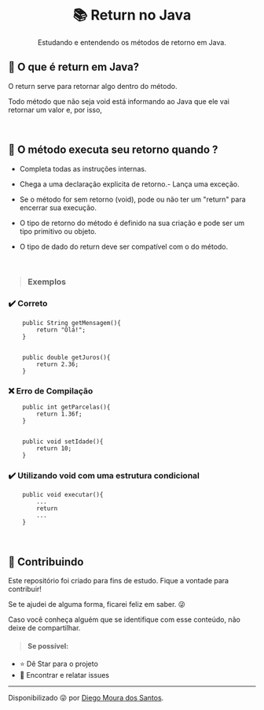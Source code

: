 <h1 align="center"> 📚 Return no Java </h1>

<p align="center"> Estudando e entendendo os métodos de retorno em Java. </p>

<h2> 🤔 O que é return em Java? </h2>

<p>
O return serve para retornar algo dentro do método.

Todo método que não seja void está informando ao Java que ele vai retornar um valor e, por isso, 
</p></br>


<h2> 🤔 O método executa seu retorno quando ?</h2>

<p>

- Completa todas as instruções internas.

- Chega a uma declaração explicita de retorno.- Lança uma exceção.

- Se o método for sem retorno (void), pode ou não ter um "return" para encerrar sua execução. 

- O tipo de retorno do método é definido na sua criação e pode ser um tipo primitivo ou objeto. 

- O tipo de dado do return deve ser compatível com o do método.</p></br>

><h3> Exemplos</h3>

### ✔️ Correto

```shell
    public String getMensagem(){
        return "Olá!";
    }
    

    public double getJuros(){
        return 2.36;
    }
```

### ❌ Erro de Compilação

```shell
    public int getParcelas(){
        return 1.36f;
    }
    

    public void setIdade(){
        return 10;
    }
```

### ✔️ Utilizando void com uma estrutura condicional

```shell
    public void executar(){
        ...
        return
        ...
    }
```
</br>

<h2> 🤝 Contribuindo </h2>

<p>
Este repositório foi criado para fins de estudo. Fique a vontade para contribuir!
    
Se te ajudei de alguma forma, ficarei feliz em saber. 😜
    
Caso você conheça alguém que se identifique com esse conteúdo, não deixe de compartilhar.
</br>


> <h4>Se possível:</h4>
- ⭐️ Dê Star para o projeto
- 🐛 Encontrar e relatar issues
</p>


------------
Disponibilizado 😜 por [Diego Moura dos Santos](https://www.linkedin.com/in/diegomouradossantos/).

